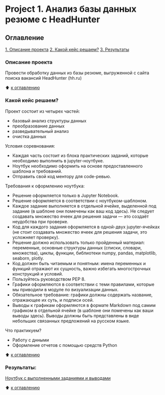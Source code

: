 # Project 1. Анализ базы данных резюме с HeadHunter

## Оглавление
[1. Описание проекта](https://vscode.dev/github/E-Knyazeva/IDE/blob/67dc86063f1477bc4abdb09fe18457344988b19b/project_1/README.md#L7)
[2. Какой кейс решаем?](https://vscode.dev/github/E-Knyazeva/IDE/blob/67dc86063f1477bc4abdb09fe18457344988b19b/project_1/README.md#L12)
[3. Результаты](https://vscode.dev/github/E-Knyazeva/IDE/blob/67dc86063f1477bc4abdb09fe18457344988b19b/project_1/README.md#L44)

### Описание проекта
Провести обработку данных из базы резюме, выгруженной с сайта поиска вакансий HeadHunter (hh.ru)

:arrow_up: [к оглавлению](https://vscode.dev/github/E-Knyazeva/IDE/blob/67dc86063f1477bc4abdb09fe18457344988b19b/project_1/README.md#L2)

### Какой кейс решаем?

Проект состоит из четырех частей:
- базовый анализ структуры данных
- преобразование данных
- разведывательный анализ
- очистка данных

Условия соревнования:
- Каждая часть состоит из блока практических заданий, которые необходимо выполнить в jupyter-ноутбуке.
- Ноутбук необходимо оформить на основе предоставленного шаблона и требований.
- Отправить свой код ментору для code-ревью.

Требования к оформлению ноутбука:
- Решение оформляется только в Jupyter Notebook.
- Решение оформляется в соответствии с ноутбуком-шаблоном.
- Каждое задание выполняется в отдельной ячейке, выделенной под задание (в шаблоне они помечены как ваш код здесь). Не следует создавать множество ячеек для решения задачи — это создаёт неудобства при проверке.
- Код для каждого задания оформляется в одной-двух jupyter-ячейках (не стоит создавать множество ячеек для решения задачи, это усложняет проверку).
- Решение должно использовать только пройденный материал: переменные, основные структуры данных (списки, словари, множества), циклы, функции, библиотеки numpy, pandas, matplotlib, seaborn, plotly. 
- Код должен быть читаемым и понятным: имена переменных и функций отражают их сущность, важно избегать многострочных конструкций и условий.
- Пользуйтесь руководством PEP 8.
- Графики оформляются в соответствии с теми правилами, которые мы приводили в модуле по визуализации данных.
- Обязательное требование: графики должны содержать название, отражающее их суть, и подписи осей.
- Выводы к графикам оформляются в формате Markdown под самим графиком в отдельной ячейке (в шаблоне они помечены как ваши выводы здесь). Выводы должны быть представлены в виде небольших связанных предложений на русском языке.

Что практикуем?
- Работу с днными
- Оформление отчетов с помощью средств Python

:arrow_up: [к оглавлению](https://vscode.dev/github/E-Knyazeva/IDE/blob/67dc86063f1477bc4abdb09fe18457344988b19b/project_1/README.md#L2)


### Результаты:
[Ноутбук с выполненными заданиями и выводами](https://github.com/E-Knyazeva/sf_data_science/blob/master/project_1/project_1new.ipynb)

:arrow_up: [к оглавлению](https://vscode.dev/github/E-Knyazeva/IDE/blob/67dc86063f1477bc4abdb09fe18457344988b19b/project_1/README.md#L2)